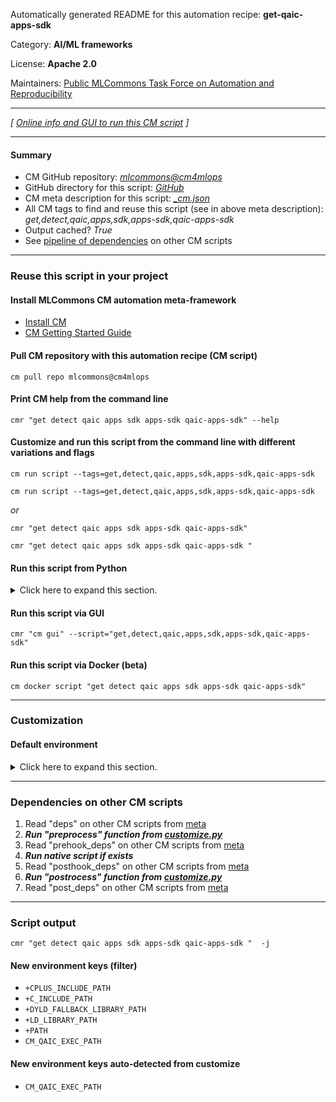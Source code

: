 Automatically generated README for this automation recipe: **get-qaic-apps-sdk**

Category: **AI/ML frameworks**

License: **Apache 2.0**

Maintainers: [Public MLCommons Task Force on Automation and Reproducibility](https://github.com/mlcommons/ck/blob/master/docs/taskforce.md)

---
*[ [Online info and GUI to run this CM script](https://access.cknowledge.org/playground/?action=scripts&name=get-qaic-apps-sdk,0a9e206af6764da9) ]*

---
#### Summary

* CM GitHub repository: *[mlcommons@cm4mlops](https://github.com/mlcommons/cm4mlops/tree/dev)*
* GitHub directory for this script: *[GitHub](https://github.com/mlcommons/cm4mlops/tree/dev/script/get-qaic-apps-sdk)*
* CM meta description for this script: *[_cm.json](_cm.json)*
* All CM tags to find and reuse this script (see in above meta description): *get,detect,qaic,apps,sdk,apps-sdk,qaic-apps-sdk*
* Output cached? *True*
* See [pipeline of dependencies](#dependencies-on-other-cm-scripts) on other CM scripts


---
### Reuse this script in your project

#### Install MLCommons CM automation meta-framework

* [Install CM](https://access.cknowledge.org/playground/?action=install)
* [CM Getting Started Guide](https://github.com/mlcommons/ck/blob/master/docs/getting-started.md)

#### Pull CM repository with this automation recipe (CM script)

```cm pull repo mlcommons@cm4mlops```

#### Print CM help from the command line

````cmr "get detect qaic apps sdk apps-sdk qaic-apps-sdk" --help````

#### Customize and run this script from the command line with different variations and flags

`cm run script --tags=get,detect,qaic,apps,sdk,apps-sdk,qaic-apps-sdk`

`cm run script --tags=get,detect,qaic,apps,sdk,apps-sdk,qaic-apps-sdk `

*or*

`cmr "get detect qaic apps sdk apps-sdk qaic-apps-sdk"`

`cmr "get detect qaic apps sdk apps-sdk qaic-apps-sdk " `


#### Run this script from Python

<details>
<summary>Click here to expand this section.</summary>

```python

import cmind

r = cmind.access({'action':'run'
                  'automation':'script',
                  'tags':'get,detect,qaic,apps,sdk,apps-sdk,qaic-apps-sdk'
                  'out':'con',
                  ...
                  (other input keys for this script)
                  ...
                 })

if r['return']>0:
    print (r['error'])

```

</details>


#### Run this script via GUI

```cmr "cm gui" --script="get,detect,qaic,apps,sdk,apps-sdk,qaic-apps-sdk"```

#### Run this script via Docker (beta)

`cm docker script "get detect qaic apps sdk apps-sdk qaic-apps-sdk" `

___
### Customization

#### Default environment

<details>
<summary>Click here to expand this section.</summary>

These keys can be updated via `--env.KEY=VALUE` or `env` dictionary in `@input.json` or using script flags.


</details>

___
### Dependencies on other CM scripts


  1. Read "deps" on other CM scripts from [meta](https://github.com/mlcommons/cm4mlops/tree/dev/script/get-qaic-apps-sdk/_cm.json)
  1. ***Run "preprocess" function from [customize.py](https://github.com/mlcommons/cm4mlops/tree/dev/script/get-qaic-apps-sdk/customize.py)***
  1. Read "prehook_deps" on other CM scripts from [meta](https://github.com/mlcommons/cm4mlops/tree/dev/script/get-qaic-apps-sdk/_cm.json)
  1. ***Run native script if exists***
  1. Read "posthook_deps" on other CM scripts from [meta](https://github.com/mlcommons/cm4mlops/tree/dev/script/get-qaic-apps-sdk/_cm.json)
  1. ***Run "postrocess" function from [customize.py](https://github.com/mlcommons/cm4mlops/tree/dev/script/get-qaic-apps-sdk/customize.py)***
  1. Read "post_deps" on other CM scripts from [meta](https://github.com/mlcommons/cm4mlops/tree/dev/script/get-qaic-apps-sdk/_cm.json)

___
### Script output
`cmr "get detect qaic apps sdk apps-sdk qaic-apps-sdk "  -j`
#### New environment keys (filter)

* `+CPLUS_INCLUDE_PATH`
* `+C_INCLUDE_PATH`
* `+DYLD_FALLBACK_LIBRARY_PATH`
* `+LD_LIBRARY_PATH`
* `+PATH`
* `CM_QAIC_EXEC_PATH`
#### New environment keys auto-detected from customize

* `CM_QAIC_EXEC_PATH`